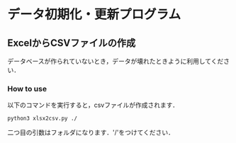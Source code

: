 # データ初期化・更新プログラム

## ExcelからCSVファイルの作成
データベースが作られていないとき，データが壊れたときように利用してください．
### How to use
以下のコマンドを実行すると，csvファイルが作成されます．

```
python3 xlsx2csv.py ./
```
二つ目の引数はフォルダになります．'/'をつけてください．